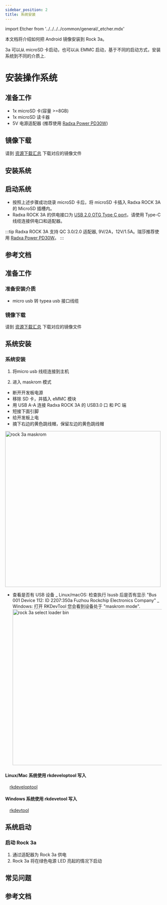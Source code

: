 ```yaml
---
sidebar_position: 2
title: 系统安装
---
```


import Etcher from '../../../../common/general/\_etcher.mdx'

本文档将介绍如何把 Android 镜像安装到 Rock 3a。

3a 可以从 microSD 卡启动，也可以从 EMMC 启动，基于不同的启动方式，安装系统到不同的介质上.

<Tabs queryString="target">

<TabItem value="microsd" label="安装系统到 microSD 卡">

# 安装操作系统

## 准备工作

- 1x microSD 卡(容量 >=8GB)
- 1x microSD 读卡器
- 5V 电源适配器 (推荐使用 [Radxa Power PD30W](../../accessories/pd-30w))

## 镜像下载

请到 [资源下载汇总](../../getting-started/download) 下载对应的镜像文件

## 安装系统

<Etcher model="rock3a" />

## 启动系统

- 按照上述步骤成功烧录 microSD 卡后，将 microSD 卡插入 Radxa ROCK 3A 的 MicroSD 插槽内。
- Radxa ROCK 3A 的供电接口为 [USB 2.0 OTG Type C port](/rock3/rock3a/hardware-design/hardware-interface)，请使用 Type-C 线缆连接供电口和适配器。

:::tip
Radxa ROCK 3A 支持 QC 3.0/2.0 适配器, 9V/2A，12V/1.5A。瑞莎推荐使用 [Radxa Power PD30W](../../accessories/pd-30w)。
:::

## 参考文档

</TabItem>

<TabItem value="emmc" label="安装系统到 eMMC ">

## 准备工作

### 准备安装介质

- micro usb 转 typea usb 接口线缆

### 镜像下载

请到 [资源下载汇总](../../getting-started/download) 下载对应的镜像文件

## 系统安装

### 系统安装

1. 将micro usb 线缆连接到主机

2. 进入 maskrom 模式

- 断开开发板电源
- 移除 SD 卡，并插入 eMMC 模块
- 用 USB A-A 连接 Radxa ROCK 3A 的 USB3.0 口 和 PC 端
- 短接下面引脚
- 给开发板上电
- 摘下右边的黄色跳线帽，保留左边的黄色跳线帽

<img src="/img/rock3/3a/rock3a-maskrom.webp" alt="rock 3a maskrom" width="500" />

- 查看是否有 USB 设备
  _ Linux/macOS: 检查执行 lsusb 后是否有显示 "Bus 001 Device 112: ID 2207:350a Fuzhou Rockchip Electronics Company"
  _ Windows: 打开 RKDevTool 您会看到设备处于 "maskrom mode".
  <img src="/img/rock3/3a/rock3a-select-loader-bin.webp" alt="rock 3a select loader bin" width="500" />

<Tabs queryString="target">

<TabItem value="linux/mac" label="Linux/mac">

#### Linux/Mac 系统使用 rkdeveloptool 写入

&emsp;[rkdeveloptool](../../low-level-dev/rkdeveloptool)

</TabItem>

<TabItem value="windows" label="Windows">

#### Windows 系统使用 rkdevetool 写入

&emsp;[rkdevtool](/rock3/rock3a/low-level-dev/rkdevtool)

</TabItem>

</Tabs>

## 系统启动

### 启动 Rock 3a

1. 通过适配器为 Rock 3a 供电
2. Rock 3a 将在绿色电源 LED 亮起的情况下启动

</TabItem>

</Tabs>

## 常见问题

## 参考文档
